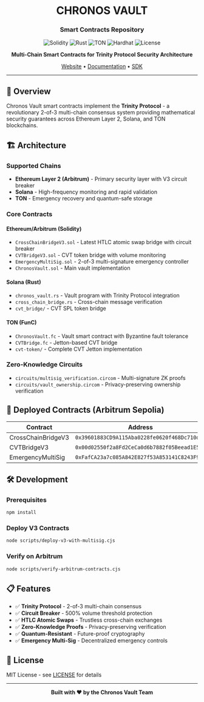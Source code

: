 <div align="center">

# CHRONOS VAULT

### Smart Contracts Repository

![Solidity](https://img.shields.io/badge/Solidity-363636?style=for-the-badge&logo=solidity&logoColor=white)
![Rust](https://img.shields.io/badge/Rust-000000?style=for-the-badge&logo=rust&logoColor=white)
![TON](https://img.shields.io/badge/TON-0088CC?style=for-the-badge&logo=telegram&logoColor=white)
![Hardhat](https://img.shields.io/badge/Hardhat-FFF100?style=for-the-badge&logo=hardhat&logoColor=black)
![License](https://img.shields.io/badge/License-MIT-green.svg?style=for-the-badge)

**Multi-Chain Smart Contracts for Trinity Protocol Security Architecture**

[Website](https://chronosvault.org) • [Documentation](https://github.com/Chronos-Vault/chronos-vault-docs) • [SDK](https://github.com/Chronos-Vault/chronos-vault-sdk)

</div>

---

## 🔐 Overview

Chronos Vault smart contracts implement the **Trinity Protocol** - a revolutionary 2-of-3 multi-chain consensus system providing mathematical security guarantees across Ethereum Layer 2, Solana, and TON blockchains.

## 🏗️ Architecture

### Supported Chains

- **Ethereum Layer 2 (Arbitrum)** - Primary security layer with V3 circuit breaker
- **Solana** - High-frequency monitoring and rapid validation
- **TON** - Emergency recovery and quantum-safe storage

### Core Contracts

#### Ethereum/Arbitrum (Solidity)
- `CrossChainBridgeV3.sol` - Latest HTLC atomic swap bridge with circuit breaker
- `CVTBridgeV3.sol` - CVT token bridge with volume monitoring
- `EmergencyMultiSig.sol` - 2-of-3 multi-signature emergency controller
- `ChronosVault.sol` - Main vault implementation

#### Solana (Rust)
- `chronos_vault.rs` - Vault program with Trinity Protocol integration
- `cross_chain_bridge.rs` - Cross-chain message verification
- `cvt_bridge/` - CVT SPL token bridge

#### TON (FunC)
- `ChronosVault.fc` - Vault smart contract with Byzantine fault tolerance
- `CVTBridge.fc` - Jetton-based CVT bridge
- `cvt-token/` - Complete CVT Jetton implementation

### Zero-Knowledge Circuits
- `circuits/multisig_verification.circom` - Multi-signature ZK proofs
- `circuits/vault_ownership.circom` - Privacy-preserving ownership verification

## 🚀 Deployed Contracts (Arbitrum Sepolia)

| Contract | Address |
|----------|---------|
| CrossChainBridgeV3 | `0x39601883CD9A115Aba0228fe0620f468Dc710d54` |
| CVTBridgeV3 | `0x00d02550f2a8Fd2CeCa0d6b7882f05Beead1E5d0` |
| EmergencyMultiSig | `0xFafCA23a7c085A842E827f53A853141C8243F924` |

## 🛠️ Development

### Prerequisites
```bash
npm install
```

### Deploy V3 Contracts
```bash
node scripts/deploy-v3-with-multisig.cjs
```

### Verify on Arbitrum
```bash
node scripts/verify-arbitrum-contracts.cjs
```

## 📋 Features

- ✅ **Trinity Protocol** - 2-of-3 multi-chain consensus
- ✅ **Circuit Breaker** - 500% volume threshold protection
- ✅ **HTLC Atomic Swaps** - Trustless cross-chain exchanges
- ✅ **Zero-Knowledge Proofs** - Privacy-preserving verification
- ✅ **Quantum-Resistant** - Future-proof cryptography
- ✅ **Emergency Multi-Sig** - Decentralized emergency controls

## 📄 License

MIT License - see [LICENSE](LICENSE) for details

---

<div align="center">

**Built with ❤️ by the Chronos Vault Team**

</div>
